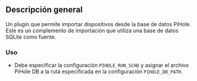 ## Descripción general

Un plugin que permite importar dispositivos desde la base de datos PiHole. Este es un complemento de importación que utiliza una base de datos SQLite como fuente.


### Uso

- Debe especificar la configuración `PIHOLE_RUN_SCHD` y asignar el archivo PiHole DB a la ruta especificada en la configuración `PIHOLE_DB_PATH`.
